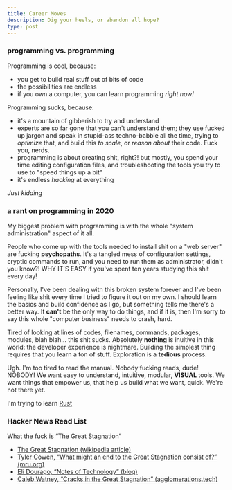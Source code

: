 ```yaml
---
title: Career Moves
description: Dig your heels, or abandon all hope?
type: post
---
```


### programming vs. programming

Programming is cool, because:

- you get to build real stuff out of bits of code
- the possibilities are endless
- if you own a computer, you can learn programming *right now!*

Programming sucks, because:

- it's a mountain of gibberish to try and understand
- experts are so far gone that you can't understand them; they use fucked up jargon and speak in stupid-ass techno-babble all the time, trying to *optimize* that, and build this *to scale*, or *reason about* their code. Fuck you, nerds.
- programming is about creating shit, right?! but mostly, you spend your time editing configuration files, and troubleshooting the tools you try to use to "speed things up a bit"
- it's endless *hacking* at everything

_Just kidding_

### a rant on programming in 2020

My biggest problem with programming is with the whole "system administration" aspect of it all.

People who come up with the tools needed to install shit on a "web server" are fucking **psychopaths**. It's a tangled mess of configuration settings, cryptic commands to run, and you need to run them as administrator, didn't you know?! WHY IT'S EASY if you've spent ten years studying this shit every day!

Personally, I've been dealing with this broken system forever and I've been feeling like shit every time I tried to figure it out on my own. I should learn the basics and build confidence as I go, but something tells me there's a better way. It **can't** be the only way to do things, and if it is, then I'm sorry to say this whole "computer business" needs to crash, hard.

Tired of looking at lines of codes, filenames, commands, packages, modules, blah blah... this shit sucks. Absolutely **nothing** is inuitive in this world: the developer experience is nightmare. Building the simplest thing requires that you learn a ton of stuff. Exploration is a **tedious** process.

Ugh. I'm too tired to read the manual. Nobody fucking reads, dude! NOBODY! We want easy to understand, intuitive, modular, **VISUAL** tools. We want things that empower us, that help us build what we want, quick. We're not there yet.

I'm trying to learn [Rust](https://rust-lang.org)

### Hacker News Read List

What the fuck is “The Great Stagnation”

- [The Great Stagnation (wikipedia article)](https://en.wikipedia.org/wiki/The_Great_Stagnation)
- [Tyler Cowen, “What might an end to the Great Stagnation consist of?” (mru.org)](https://marginalrevolution.com/marginalrevolution/2020/12/why-did-the-great-stagnation-end.html)
- [Eli Dourago, “Notes of Technology” (blog)](https://elidourado.com/blog/notes-on-technology-2020s/)
- [Caleb Watney, “Cracks in the Great Stagnation” (agglomerations.tech)](https://www.agglomerations.tech/cracks-in-the-great-stagnation/)
